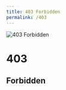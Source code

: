 ```yaml
---
title: 403 Forbidden
permalink: /403
---
```

<div class="status-page-container">
<div>
    <img src="http://i.imgur.com/eRC1nir.jpg" alt="403 Forbidden" />
    <h1>403</h1>
    <h2>Forbidden</h2>
</div>
</div>
